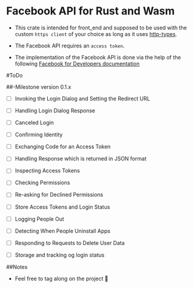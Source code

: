 # Facebook API for Rust and Wasm

- This crate is intended for front_end and supposed to be used with the custom `https client` of your choice as long as it uses [http-types](https://docs.rs/http-types/2.11.0/http_types/).

- The Facebook API requires an `access token`.

- The implementation of the Facebook API is done via the help of the following [Facebook for Developers documentation](https://developers.facebook.com/docs/facebook-login/manually-build-a-login-flow)


#ToDo

##-Milestone version 0.1.x
-[ ] Invoking the Login Dialog and Setting the Redirect URL
-[ ] Handling Login Dialog Response
-[ ] Canceled Login
-[ ] Confirming Identity
-[ ] Exchanging Code for an Access Token
-[ ] Handling Response which is returned in JSON format
-[ ] Inspecting Access Tokens
-[ ] Checking Permissions
-[ ] Re-asking for Declined Permissions
-[ ] Store Access Tokens and Login Status
-[ ] Logging People Out
-[ ] Detecting When People Uninstall Apps
-[ ] Responding to Requests to Delete User Data
-[ ] Storage and tracking og login status



##Notes

- Feel free to tag along on the project 🦊
